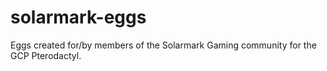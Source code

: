 # solarmark-eggs
Eggs created for/by members of the Solarmark Gaming community for the GCP Pterodactyl.
